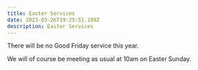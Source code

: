 ```yaml
---
title: Easter Services
date: 2023-03-26T19:25:51.199Z
description: Easter Services
---
```

There will be no Good Friday service this year. 

W﻿e will of course be meeting as usual at 10am on Easter Sunday.